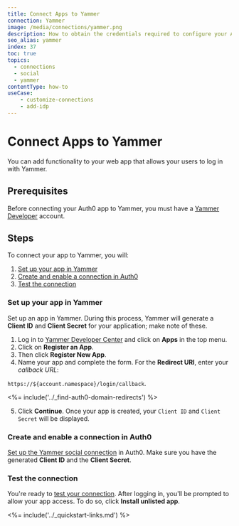 ```yaml
---
title: Connect Apps to Yammer
connection: Yammer
image: /media/connections/yammer.png
description: How to obtain the credentials required to configure your Auth0 connection to Yammer.
seo_alias: yammer
index: 37
toc: true
topics:
  - connections
  - social
  - yammer
contentType: how-to
useCase:
    - customize-connections
    - add-idp
---
```


# Connect Apps to Yammer

You can add functionality to your web app that allows your users to log in with Yammer. 

## Prerequisites

Before connecting your Auth0 app to Yammer, you must have a [Yammer Developer](https://developer.yammer.com/) account.

## Steps

To connect your app to Yammer, you will:

1. [Set up your app in Yammer](#set-up-your-app-in-yammer)
2. [Create and enable a connection in Auth0](#create-and-enable-a-connection-in-auth0)
3. [Test the connection](#test-the-connection)

### Set up your app in Yammer

Set up an app in Yammer. During this process, Yammer will generate a **Client ID** and **Client Secret** for your application; make note of these.

1. Log in to [Yammer Developer Center](https://developer.yammer.com/) and click on **Apps** in the top menu.
2. Click on **Register an App**.
3. Then click **Register New App**.
4. Name your app and complete the form. For the **Redirect URI**, enter your <dfn data-key="callback">callback URL</dfn>: 

  `https://${account.namespace}/login/callback`.

<%= include('../_find-auth0-domain-redirects') %>

5. Click **Continue**. Once your app is created, your `Client ID` and `Client Secret` will be displayed.

### Create and enable a connection in Auth0

[Set up the Yammer social connection](/dashboard/guides/connections/set-up-connections-social) in Auth0. Make sure you have the generated **Client ID** and the **Client Secret**.

### Test the connection

You're ready to [test your connection](/dashboard/guides/connections/test-connections-social). After logging in, you'll be prompted to allow your app access. To do so, click **Install unlisted app**.

<%= include('../_quickstart-links.md') %>

